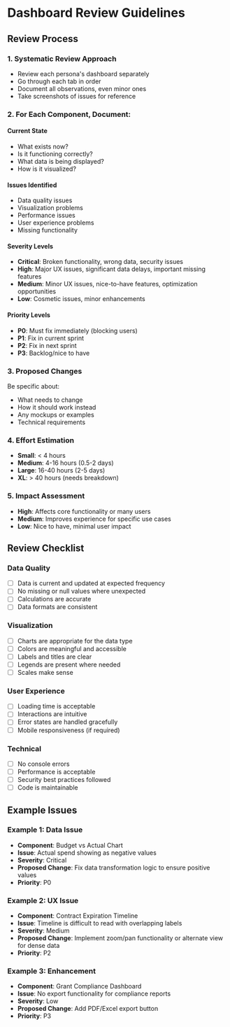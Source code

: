 # Dashboard Review Guidelines

## Review Process

### 1. Systematic Review Approach
- Review each persona's dashboard separately
- Go through each tab in order
- Document all observations, even minor ones
- Take screenshots of issues for reference

### 2. For Each Component, Document:

#### Current State
- What exists now?
- Is it functioning correctly?
- What data is being displayed?
- How is it visualized?

#### Issues Identified
- Data quality issues
- Visualization problems
- Performance issues
- User experience problems
- Missing functionality

#### Severity Levels
- **Critical**: Broken functionality, wrong data, security issues
- **High**: Major UX issues, significant data delays, important missing features
- **Medium**: Minor UX issues, nice-to-have features, optimization opportunities
- **Low**: Cosmetic issues, minor enhancements

#### Priority Levels
- **P0**: Must fix immediately (blocking users)
- **P1**: Fix in current sprint
- **P2**: Fix in next sprint
- **P3**: Backlog/nice to have

### 3. Proposed Changes
Be specific about:
- What needs to change
- How it should work instead
- Any mockups or examples
- Technical requirements

### 4. Effort Estimation
- **Small**: < 4 hours
- **Medium**: 4-16 hours (0.5-2 days)
- **Large**: 16-40 hours (2-5 days)
- **XL**: > 40 hours (needs breakdown)

### 5. Impact Assessment
- **High**: Affects core functionality or many users
- **Medium**: Improves experience for specific use cases
- **Low**: Nice to have, minimal user impact

## Review Checklist

### Data Quality
- [ ] Data is current and updated at expected frequency
- [ ] No missing or null values where unexpected
- [ ] Calculations are accurate
- [ ] Data formats are consistent

### Visualization
- [ ] Charts are appropriate for the data type
- [ ] Colors are meaningful and accessible
- [ ] Labels and titles are clear
- [ ] Legends are present where needed
- [ ] Scales make sense

### User Experience
- [ ] Loading time is acceptable
- [ ] Interactions are intuitive
- [ ] Error states are handled gracefully
- [ ] Mobile responsiveness (if required)

### Technical
- [ ] No console errors
- [ ] Performance is acceptable
- [ ] Security best practices followed
- [ ] Code is maintainable

## Example Issues

### Example 1: Data Issue
- **Component**: Budget vs Actual Chart
- **Issue**: Actual spend showing as negative values
- **Severity**: Critical
- **Proposed Change**: Fix data transformation logic to ensure positive values
- **Priority**: P0

### Example 2: UX Issue
- **Component**: Contract Expiration Timeline
- **Issue**: Timeline is difficult to read with overlapping labels
- **Severity**: Medium
- **Proposed Change**: Implement zoom/pan functionality or alternate view for dense data
- **Priority**: P2

### Example 3: Enhancement
- **Component**: Grant Compliance Dashboard
- **Issue**: No export functionality for compliance reports
- **Severity**: Low
- **Proposed Change**: Add PDF/Excel export button
- **Priority**: P3
